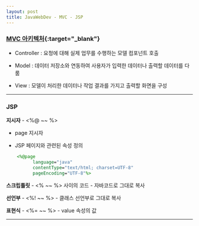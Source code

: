 ```yaml
---
layout: post
title: JavaWebDev - MVC - JSP
---
```


### [MVC 아키텍처](https://ko.wikipedia.org/wiki/%EB%AA%A8%EB%8D%B8-%EB%B7%B0-%EC%BB%A8%ED%8A%B8%EB%A1%A4%EB%9F%AC){:target="_blank"}

  - Controller : 요청에 대해 실제 업무를 수행하는 모델 컴포넌트 호출

  - Model : 데이터 저장소와 연동하여 사용자가 입력한 데이터나 출력할 데이터를 다룸

  - View : 모델이 처리한 데이터나 작업 결과를 가지고 출력할 화면을 구성

---

### JSP

  **지시자** - <%@ ~~ %>
  
  - page 지시자
  
  - JSP 페이지와 관련된 속성 정의
  ```jsp
      <%@page
            language="java"
            contentType="text/html; charset=UTF-8"
            pageEncoding="UTF-8"%>
  ```

  
  **스크립틀릿** - <% ~~ %> 사이의 코드 - 자바코드로 그대로 복사

  **선언부** - <%! ~~ %> - 클래스 선언부로 그대로 복사  

  **표현식** - <%= ~~ %> - value 속성의 값
    
---
